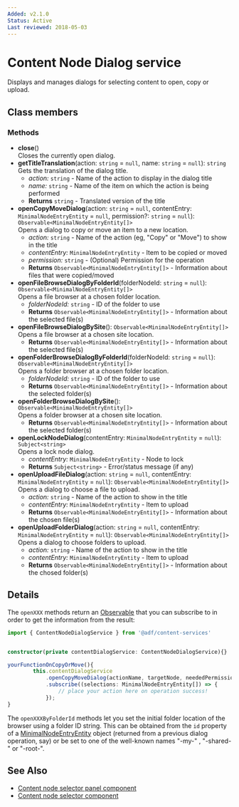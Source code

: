 ```yaml
---
Added: v2.1.0
Status: Active
Last reviewed: 2018-05-03
---
```


# Content Node Dialog service

Displays and manages dialogs for selecting content to open, copy or upload.

## Class members

### Methods

-   **close**() <br/>
    Closes the currently open dialog.
-   **getTitleTranslation**(action: `string` = `null`, name: `string` = `null`): `string` <br/>
        Gets the translation of the dialog title.
    -   _action:_ `string`  -  Name of the action to display in the dialog title
    -   _name:_ `string`  -  Name of the item on which the action is being performed
    -   **Returns** `string` - Translated version of the title
-   **openCopyMoveDialog**(action: `string` = `null`, contentEntry: `MinimalNodeEntryEntity` = `null`, permission?: `string` = `null`): `Observable<MinimalNodeEntryEntity[]>` <br/>
    Opens a dialog to copy or move an item to a new location.
    -   _action:_ `string`  -  Name of the action (eg, "Copy" or "Move") to show in the title
    -   _contentEntry:_ `MinimalNodeEntryEntity`  -  Item to be copied or moved
    -   _permission:_ `string`  - (Optional) Permission for the operation
    -   **Returns** `Observable<MinimalNodeEntryEntity[]>` - Information about files that were copied/moved
-   **openFileBrowseDialogByFolderId**(folderNodeId: `string` = `null`): `Observable<MinimalNodeEntryEntity[]>` <br/>
    Opens a file browser at a chosen folder location.
    -   _folderNodeId:_ `string`  -  ID of the folder to use
    -   **Returns** `Observable<MinimalNodeEntryEntity[]>` - Information about the selected file(s)
-   **openFileBrowseDialogBySite**(): `Observable<MinimalNodeEntryEntity[]>` <br/>
    Opens a file browser at a chosen site location.
    -   **Returns** `Observable<MinimalNodeEntryEntity[]>` - Information about the selected file(s)
-   **openFolderBrowseDialogByFolderId**(folderNodeId: `string` = `null`): `Observable<MinimalNodeEntryEntity[]>` <br/>
    Opens a folder browser at a chosen folder location.
    -   _folderNodeId:_ `string`  -  ID of the folder to use
    -   **Returns** `Observable<MinimalNodeEntryEntity[]>` - Information about the selected folder(s)
-   **openFolderBrowseDialogBySite**(): `Observable<MinimalNodeEntryEntity[]>` <br/>
    Opens a folder browser at a chosen site location.
    -   **Returns** `Observable<MinimalNodeEntryEntity[]>` - Information about the selected folder(s)
-   **openLockNodeDialog**(contentEntry: `MinimalNodeEntryEntity` = `null`): `Subject<string>` <br/>
    Opens a lock node dialog.
    -   _contentEntry:_ `MinimalNodeEntryEntity`  -  Node to lock
    -   **Returns** `Subject<string>` - Error/status message (if any)
-   **openUploadFileDialog**(action: `string` = `null`, contentEntry: `MinimalNodeEntryEntity` = `null`): `Observable<MinimalNodeEntryEntity[]>` <br/>
    Opens a dialog to choose a file to upload.
    -   _action:_ `string`  -  Name of the action to show in the title
    -   _contentEntry:_ `MinimalNodeEntryEntity`  -  Item to upload
    -   **Returns** `Observable<MinimalNodeEntryEntity[]>` - Information about the chosen file(s)
-   **openUploadFolderDialog**(action: `string` = `null`, contentEntry: `MinimalNodeEntryEntity` = `null`): `Observable<MinimalNodeEntryEntity[]>` <br/>
    Opens a dialog to choose folders to upload.
    -   _action:_ `string`  -  Name of the action to show in the title
    -   _contentEntry:_ `MinimalNodeEntryEntity`  -  Item to upload
    -   **Returns** `Observable<MinimalNodeEntryEntity[]>` - Information about the chosed folder(s)

## Details

The `openXXX` methods return an 
[Observable](http://reactivex.io/rxjs/manual/overview.html#observable) that you can subscribe
to in order to get the information from the result:

```ts
import { ContentNodeDialogService } from '@adf/content-services'


constructor(private contentDialogService: ContentNodeDialogService){}

yourFunctionOnCopyOrMove(){
        this.contentDialogService
            .openCopyMoveDialog(actionName, targetNode, neededPermissionForAction)
            .subscribe((selections: MinimalNodeEntryEntity[]) => {
                // place your action here on operation success!
            });
}
```

The `openXXXByFolderId` methods let you set the initial folder location of the browser
using a folder ID string. This can be obtained from the `id` property of a
[MinimalNodeEntryEntity](document-library.model.md) object (returned from a previous
dialog operation, say) or be set to one of the well-known names "-my-" , "-shared-" or
"-root-".

## See Also

-   [Content node selector panel component](content-node-selector-panel.component.md)
-   [Content node selector component](content-node-selector.component.md)
